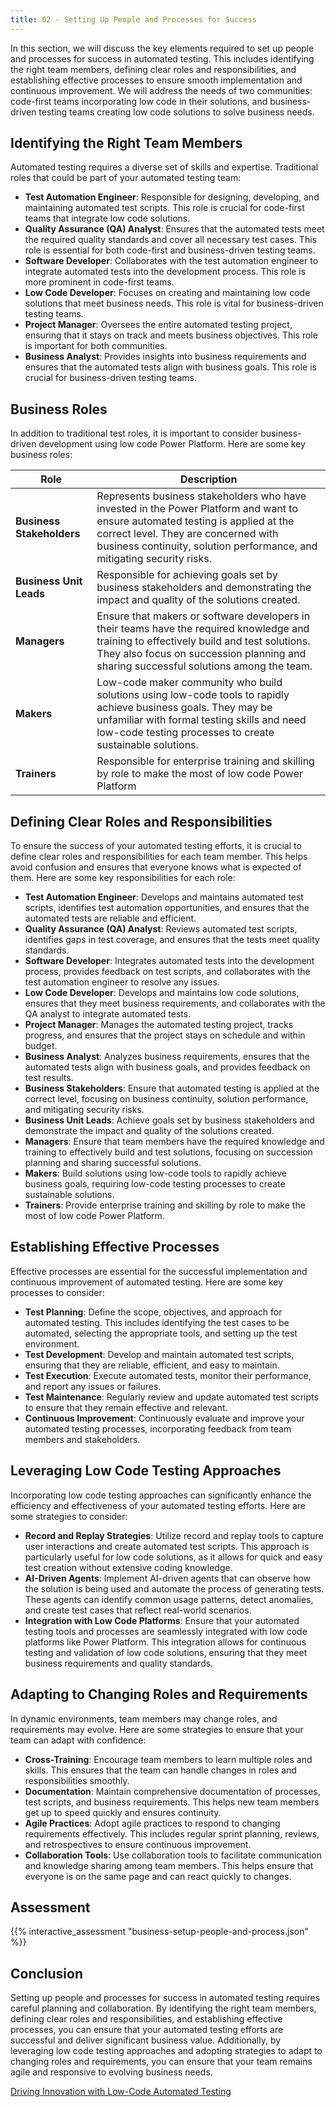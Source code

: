 ```yaml
---
title: 02 - Setting Up People and Processes for Success
---
```


In this section, we will discuss the key elements required to set up people and processes for success in automated testing. This includes identifying the right team members, defining clear roles and responsibilities, and establishing effective processes to ensure smooth implementation and continuous improvement. We will address the needs of two communities: code-first teams incorporating low code in their solutions, and business-driven testing teams creating low code solutions to solve business needs.

## Identifying the Right Team Members

Automated testing requires a diverse set of skills and expertise. Traditional roles that could be part of your automated testing team:

- **Test Automation Engineer**: Responsible for designing, developing, and maintaining automated test scripts. This role is crucial for code-first teams that integrate low code solutions.
- **Quality Assurance (QA) Analyst**: Ensures that the automated tests meet the required quality standards and cover all necessary test cases. This role is essential for both code-first and business-driven testing teams.
- **Software Developer**: Collaborates with the test automation engineer to integrate automated tests into the development process. This role is more prominent in code-first teams.
- **Low Code Developer**: Focuses on creating and maintaining low code solutions that meet business needs. This role is vital for business-driven testing teams.
- **Project Manager**: Oversees the entire automated testing project, ensuring that it stays on track and meets business objectives. This role is important for both communities.
- **Business Analyst**: Provides insights into business requirements and ensures that the automated tests align with business goals. This role is crucial for business-driven testing teams.

## Business Roles

In addition to traditional test roles, it is important to consider business-driven development using low code Power Platform. Here are some key business roles:

| Role | Description |
|------|-------------|
| **Business Stakeholders** | Represents business stakeholders who have invested in the Power Platform and want to ensure automated testing is applied at the correct level. They are concerned with business continuity, solution performance, and mitigating security risks. |
| **Business Unit Leads** | Responsible for achieving goals set by business stakeholders and demonstrating the impact and quality of the solutions created. | 
| **Managers** | Ensure that makers or software developers in their teams have the required knowledge and training to effectively build and test solutions. They also focus on succession planning and sharing successful solutions among the team. | 
| **Makers** | Low-code maker community who build solutions using low-code tools to rapidly achieve business goals. They may be unfamiliar with formal testing skills and need low-code testing processes to create sustainable solutions. |
| **Trainers** | Responsible for enterprise training and skilling by role to make the most of low code Power Platform |

## Defining Clear Roles and Responsibilities

To ensure the success of your automated testing efforts, it is crucial to define clear roles and responsibilities for each team member. This helps avoid confusion and ensures that everyone knows what is expected of them. Here are some key responsibilities for each role:

- **Test Automation Engineer**: Develops and maintains automated test scripts, identifies test automation opportunities, and ensures that the automated tests are reliable and efficient.
- **Quality Assurance (QA) Analyst**: Reviews automated test scripts, identifies gaps in test coverage, and ensures that the tests meet quality standards.
- **Software Developer**: Integrates automated tests into the development process, provides feedback on test scripts, and collaborates with the test automation engineer to resolve any issues.
- **Low Code Developer**: Develops and maintains low code solutions, ensures that they meet business requirements, and collaborates with the QA analyst to integrate automated tests.
- **Project Manager**: Manages the automated testing project, tracks progress, and ensures that the project stays on schedule and within budget.
- **Business Analyst**: Analyzes business requirements, ensures that the automated tests align with business goals, and provides feedback on test results.
- **Business Stakeholders**: Ensure that automated testing is applied at the correct level, focusing on business continuity, solution performance, and mitigating security risks.
- **Business Unit Leads**: Achieve goals set by business stakeholders and demonstrate the impact and quality of the solutions created.
- **Managers**: Ensure that team members have the required knowledge and training to effectively build and test solutions, focusing on succession planning and sharing successful solutions.
- **Makers**: Build solutions using low-code tools to rapidly achieve business goals, requiring low-code testing processes to create sustainable solutions.
- **Trainers**: Provide enterprise training and skilling by role to make the most of low code Power Platform.

## Establishing Effective Processes

Effective processes are essential for the successful implementation and continuous improvement of automated testing. Here are some key processes to consider:

- **Test Planning**: Define the scope, objectives, and approach for automated testing. This includes identifying the test cases to be automated, selecting the appropriate tools, and setting up the test environment.
- **Test Development**: Develop and maintain automated test scripts, ensuring that they are reliable, efficient, and easy to maintain.
- **Test Execution**: Execute automated tests, monitor their performance, and report any issues or failures.
- **Test Maintenance**: Regularly review and update automated test scripts to ensure that they remain effective and relevant.
- **Continuous Improvement**: Continuously evaluate and improve your automated testing processes, incorporating feedback from team members and stakeholders.

## Leveraging Low Code Testing Approaches

Incorporating low code testing approaches can significantly enhance the efficiency and effectiveness of your automated testing efforts. Here are some strategies to consider:

- **Record and Replay Strategies**: Utilize record and replay tools to capture user interactions and create automated test scripts. This approach is particularly useful for low code solutions, as it allows for quick and easy test creation without extensive coding knowledge.
- **AI-Driven Agents**: Implement AI-driven agents that can observe how the solution is being used and automate the process of generating tests. These agents can identify common usage patterns, detect anomalies, and create test cases that reflect real-world scenarios.
- **Integration with Low Code Platforms**: Ensure that your automated testing tools and processes are seamlessly integrated with low code platforms like Power Platform. This integration allows for continuous testing and validation of low code solutions, ensuring that they meet business requirements and quality standards.

## Adapting to Changing Roles and Requirements

In dynamic environments, team members may change roles, and requirements may evolve. Here are some strategies to ensure that your team can adapt with confidence:

- **Cross-Training**: Encourage team members to learn multiple roles and skills. This ensures that the team can handle changes in roles and responsibilities smoothly.
- **Documentation**: Maintain comprehensive documentation of processes, test scripts, and business requirements. This helps new team members get up to speed quickly and ensures continuity.
- **Agile Practices**: Adopt agile practices to respond to changing requirements effectively. This includes regular sprint planning, reviews, and retrospectives to ensure continuous improvement.
- **Collaboration Tools**: Use collaboration tools to facilitate communication and knowledge sharing among team members. This helps ensure that everyone is on the same page and can react quickly to changes.

## Assessment

{{% interactive_assessment "business-setup-people-and-process.json" %}}

## Conclusion

Setting up people and processes for success in automated testing requires careful planning and collaboration. By identifying the right team members, defining clear roles and responsibilities, and establishing effective processes, you can ensure that your automated testing efforts are successful and deliver significant business value. Additionally, by leveraging low code testing approaches and adopting strategies to adapt to changing roles and requirements, you can ensure that your team remains agile and responsive to evolving business needs.

[Driving Innovation with Low-Code Automated Testing](./03-driving-innovation-with-low-code-automated-testing.md)
